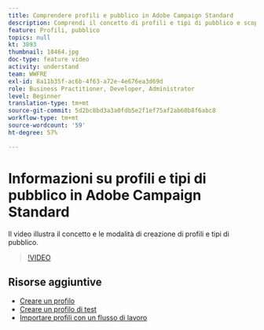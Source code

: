 ```yaml
---
title: Comprendere profili e pubblico in Adobe Campaign Standard
description: Comprendi il concetto di profili e tipi di pubblico e scopri come creare profili e tipi di pubblico.
feature: Profili, pubblico
topics: null
kt: 3893
thumbnail: 18464.jpg
doc-type: feature video
activity: understand
team: WWFRE
exl-id: 8a11b35f-ac6b-4f63-a72e-4e676ea3d69d
role: Business Practitioner, Developer, Administrator
level: Beginner
translation-type: tm+mt
source-git-commit: 5d2bc8bd3a3a0fdb5e2f1ef75af2ab60b8f6abc8
workflow-type: tm+mt
source-wordcount: '59'
ht-degree: 57%

---
```


# Informazioni su profili e tipi di pubblico in Adobe Campaign Standard

Il video illustra il concetto e le modalità di creazione di profili e tipi di pubblico.

>[!VIDEO](https://video.tv.adobe.com/v/18464?quality=12)

## Risorse aggiuntive

* [Creare un profilo](/help/profiles-and-audiences/creating-a-profile.md)
* [Creare un profilo di test](/help/profiles-and-audiences/test-profiles.md)
* [Importare profili con un flusso di lavoro](/help/managing-processes-and-data/importing-profiles.md)
